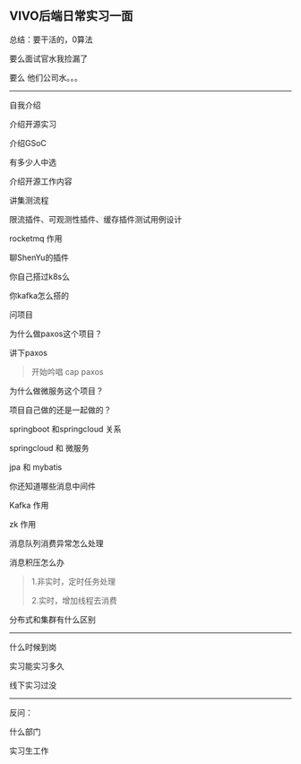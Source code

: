 ## VIVO后端日常实习一面

总结：要干活的，0算法

要么面试官水我捡漏了

要么 他们公司水。。。

---



自我介绍

介绍开源实习

介绍GSoC

有多少人中选

介绍开源工作内容

讲集测流程

限流插件、可观测性插件、缓存插件测试用例设计

rocketmq 作用

聊ShenYu的插件

你自己搭过k8s么

你kafka怎么搭的

问项目

为什么做paxos这个项目？

讲下paxos

> 开始吟唱 cap  paxos

为什么做微服务这个项目？

项目自己做的还是一起做的？

springboot 和springcloud 关系

springcloud  和 微服务

jpa 和 mybatis

你还知道哪些消息中间件

Kafka 作用

zk 作用

消息队列消费异常怎么处理

消息积压怎么办

> 1.非实时，定时任务处理
>
> 2.实时，增加线程去消费

分布式和集群有什么区别



---

什么时候到岗

实习能实习多久

线下实习过没

---

反问：

什么部门

实习生工作